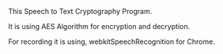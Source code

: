 This Speech to Text Cryptography Program.

It is using AES Algorithm for encryption and decryption.

For recording it is using, webkitSpeechRecognition for Chrome.
